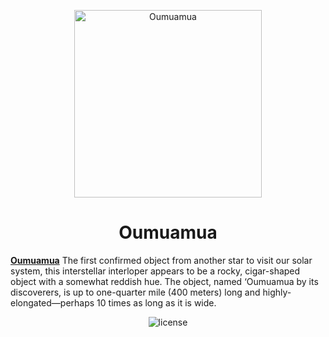 <!-- markdownlint-disable-next-line -->
<p align="center">
  <a href="https://solarsystem.nasa.gov/asteroids-comets-and-meteors/comets/oumuamua/in-depth/" rel="noopener" target="_blank"><img width="300" src="https://solarsystem.nasa.gov/rails/active_storage/blobs/redirect/eyJfcmFpbHMiOnsibWVzc2FnZSI6IkJBaHBBdkJJIiwiZXhwIjpudWxsLCJwdXIiOiJibG9iX2lkIn19--6e84cd483ed94b10163205976d26bfc1f268f29e/Artist's_concept_of_cigar-shaped_space_rock..jpeg" alt="Oumuamua"></a>
</p>

<h1 align="center">Oumuamua</h1>

**[Oumuamua](https://solarsystem.nasa.gov/asteroids-comets-and-meteors/comets/oumuamua/in-depth/)** The first confirmed object from another star to visit our solar system, this interstellar interloper appears to be a rocky, cigar-shaped object with a somewhat reddish hue. The object, named ‘Oumuamua by its discoverers, is up to one-quarter mile (400 meters) long and highly-elongated—perhaps 10 times as long as it is wide.

<div align="center">

![license](https://img.shields.io/badge/license-MIT-blue.svg)

</div>
